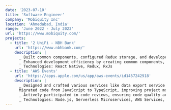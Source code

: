 ```yaml
---
date: '2023-07-10'
title: 'Software Engineer'
company: 'Mobiquity Inc'
location: 'Ahmedabad, India'
range: 'June 2022 - July 2023'
url: 'https://www.mobiquity.com/'
projects:
  - title: '2 UniFi - NBH Bank'
    url: 'https://www.nbhbank.com/'
    description: |
      _ Built common components, configured Redux storage, and developed core API foundations. Contributed to features like Auth0-based authentication and user management. Integrated APIs using RxJs and Redux Toolkit.
      _ Enhanced development efficiency by creating common components, cutting screen implementation time by 50%. Improved integration with thorough documentation and established a unit testing setup, boosting sprint productivity.
      _ Technologies: React Native, Redux, RxJs
  - title: 'AWS Events'
    url: 'https://apps.apple.com/us/app/aws-events/id1457242918'
    description: |
      _ Designed and crafted various services like data export service for CSV and Excel formats, file upload service to store data in AWS S3 locations and DynamoDB, and integrated modules for shuttle times, and rideshare times. 
      Migrated code from JavaScript to TypeScript, improving project module clarity, easing code understanding, and debugging for new developers.
      _ Actively participated in code reviews, ensuring code quality across the project by adhering to the client’s coding standards followed by Agile methodologies.
      _ Technologies: Node.js, Serverless Microservices, AWS Services, REST API
---
```


